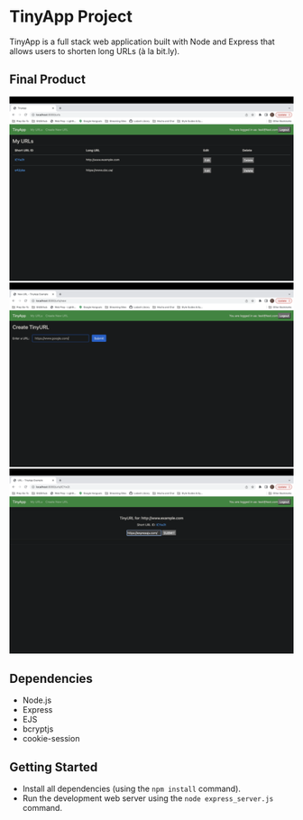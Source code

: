 # TinyApp Project

TinyApp is a full stack web application built with Node and Express that allows users to shorten long URLs (à la bit.ly).

## Final Product

!["Screenshot of main page (/urls)"](https://github.com/TripEEE/tinyapp/blob/main/docs/tinyapp:urls.png)
!["Screenshot of new url (/urls/new)"](https://github.com/TripEEE/tinyapp/blob/main/docs/tinyapp:urls:new.png)
!["Screenshot of update url (/urls/:id)"](https://github.com/TripEEE/tinyapp/blob/main/docs/tinyapp:urls:shortURL.png)

## Dependencies

- Node.js
- Express
- EJS
- bcryptjs
- cookie-session

## Getting Started

- Install all dependencies (using the `npm install` command).
- Run the development web server using the `node express_server.js` command.